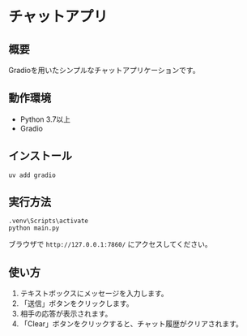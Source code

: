 # チャットアプリ

## 概要

Gradioを用いたシンプルなチャットアプリケーションです。

## 動作環境

- Python 3.7以上
- Gradio

## インストール

```
uv add gradio
```

## 実行方法

```
.venv\Scripts\activate
python main.py
```

ブラウザで `http://127.0.0.1:7860/` にアクセスしてください。

## 使い方

1. テキストボックスにメッセージを入力します。
2. 「送信」ボタンをクリックします。
3. 相手の応答が表示されます。
4. 「Clear」ボタンをクリックすると、チャット履歴がクリアされます。
